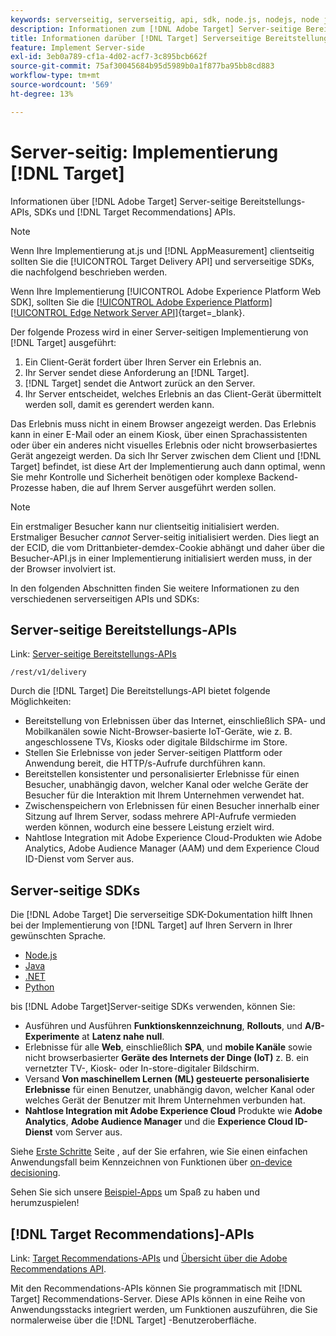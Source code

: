 ```yaml
---
keywords: serverseitig, serverseitig, api, sdk, node.js, nodejs, node js, recommendations api, api, apis, server side1
description: Informationen zum [!DNL Adobe Target] Server-seitige Bereitstellungs-APIs, SDKs und [!DNL Target Recommendations] APIs.
title: Informationen darüber [!DNL Target] Serverseitige Bereitstellungs-APIs und SDKs?
feature: Implement Server-side
exl-id: 3eb0a789-cf1a-4d02-acf7-3c895bcb662f
source-git-commit: 75af30045684b95d5989b0a1f877ba95bb8cd883
workflow-type: tm+mt
source-wordcount: '569'
ht-degree: 13%

---
```


# Server-seitig: Implementierung [!DNL Target]

Informationen über [!DNL Adobe Target] Server-seitige Bereitstellungs-APIs, SDKs und [!DNL Target Recommendations] APIs.

>[!NOTE]
>
>Wenn Ihre Implementierung at.js und [!DNL AppMeasurement] clientseitig sollten Sie die [!UICONTROL Target Delivery API] und serverseitige SDKs, die nachfolgend beschrieben werden.
>
>Wenn Ihre Implementierung [!UICONTROL Adobe Experience Platform Web SDK], sollten Sie die [[!UICONTROL Adobe Experience Platform] [!UICONTROL Edge Network Server API]](https://experienceleague.adobe.com/en/docs/experience-platform/edge-network-server-api/overview){target=_blank}.

Der folgende Prozess wird in einer Server-seitigen Implementierung von [!DNL Target] ausgeführt:

1. Ein Client-Gerät fordert über Ihren Server ein Erlebnis an.
1. Ihr Server sendet diese Anforderung an [!DNL Target].
1. [!DNL Target] sendet die Antwort zurück an den Server.
1. Ihr Server entscheidet, welches Erlebnis an das Client-Gerät übermittelt werden soll, damit es gerendert werden kann.

Das Erlebnis muss nicht in einem Browser angezeigt werden. Das Erlebnis kann in einer E-Mail oder an einem Kiosk, über einen Sprachassistenten oder über ein anderes nicht visuelles Erlebnis oder nicht browserbasiertes Gerät angezeigt werden. Da sich Ihr Server zwischen dem Client und [!DNL Target] befindet, ist diese Art der Implementierung auch dann optimal, wenn Sie mehr Kontrolle und Sicherheit benötigen oder komplexe Backend-Prozesse haben, die auf Ihrem Server ausgeführt werden sollen.

>[!NOTE]
>
>Ein erstmaliger Besucher kann nur clientseitig initialisiert werden. Erstmaliger Besucher *cannot* Server-seitig initialisiert werden. Dies liegt an der ECID, die vom Drittanbieter-demdex-Cookie abhängt und daher über die Besucher-API.js in einer Implementierung initialisiert werden muss, in der der Browser involviert ist.

In den folgenden Abschnitten finden Sie weitere Informationen zu den verschiedenen serverseitigen APIs und SDKs:

## Server-seitige Bereitstellungs-APIs

Link: [Server-seitige Bereitstellungs-APIs](/help/dev/implement/delivery-api/overview.md)

`/rest/v1/delivery`

Durch die [!DNL Target] Die Bereitstellungs-API bietet folgende Möglichkeiten:

* Bereitstellung von Erlebnissen über das Internet, einschließlich SPA- und Mobilkanälen sowie Nicht-Browser-basierte IoT-Geräte, wie z. B. angeschlossene TVs, Kiosks oder digitale Bildschirme im Store.
* Stellen Sie Erlebnisse von jeder Server-seitigen Plattform oder Anwendung bereit, die HTTP/s-Aufrufe durchführen kann.
* Bereitstellen konsistenter und personalisierter Erlebnisse für einen Besucher, unabhängig davon, welcher Kanal oder welche Geräte der Besucher für die Interaktion mit Ihrem Unternehmen verwendet hat.
* Zwischenspeichern von Erlebnissen für einen Besucher innerhalb einer Sitzung auf Ihrem Server, sodass mehrere API-Aufrufe vermieden werden können, wodurch eine bessere Leistung erzielt wird.
* Nahtlose Integration mit Adobe Experience Cloud-Produkten wie Adobe Analytics, Adobe Audience Manager (AAM) und dem Experience Cloud ID-Dienst vom Server aus.

## Server-seitige SDKs

Die [!DNL Adobe Target] Die serverseitige SDK-Dokumentation hilft Ihnen bei der Implementierung von [!DNL Target] auf Ihren Servern in Ihrer gewünschten Sprache.

* [Node.js](node-js/overview.md)
* [Java](java/overview.md)
* [.NET](net/overview.md)
* [Python](python/overview.md)

bis [!DNL Adobe Target]Server-seitige SDKs verwenden, können Sie:

* Ausführen und Ausführen **Funktionskennzeichnung**, **Rollouts**, und **A/B-Experimente** at **Latenz nahe null**.
* Erlebnisse für alle **Web**, einschließlich **SPA**, und **mobile Kanäle** sowie nicht browserbasierter **Geräte des Internets der Dinge (IoT)** z. B. ein vernetzter TV-, Kiosk- oder In-store-digitaler Bildschirm.
* Versand **Von maschinellem Lernen (ML) gesteuerte personalisierte Erlebnisse** für einen Benutzer, unabhängig davon, welcher Kanal oder welches Gerät der Benutzer mit Ihrem Unternehmen verbunden hat.
* **Nahtlose Integration mit Adobe Experience Cloud** Produkte wie **Adobe Analytics**, **Adobe Audience Manager** und die **Experience Cloud ID-Dienst** vom Server aus.

Siehe [Erste Schritte](sdk-guides/getting-started/getting-started.md) Seite , auf der Sie erfahren, wie Sie einen einfachen Anwendungsfall beim Kennzeichnen von Funktionen über [on-device decisioning](sdk-guides/on-device-decisioning/overview.md).

Sehen Sie sich unsere [Beispiel-Apps](sdk-guides/sample-apps/sample-apps.md) um Spaß zu haben und herumzuspielen!

## [!DNL Target Recommendations]-APIs

Link: [Target Recommendations-APIs](https://developers.adobetarget.com/api/recommendations) und [Übersicht über die Adobe Recommendations API](../../before-administer/recs-api/overview.md).

Mit den Recommendations-APIs können Sie programmatisch mit [!DNL Target] Recommendations-Server. Diese APIs können in eine Reihe von Anwendungsstacks integriert werden, um Funktionen auszuführen, die Sie normalerweise über die [!DNL Target] -Benutzeroberfläche.
